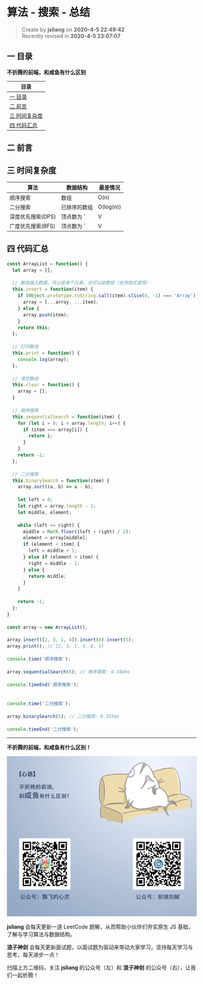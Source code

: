 算法 - 搜索 - 总结
===

> Create by **jsliang** on **2020-4-5 22:49:42**  
> Recently revised in **2020-4-5 23:07:07**

## <a name="chapter-one" id="chapter-one">一 目录</a>

**不折腾的前端，和咸鱼有什么区别**

| 目录 |
| --- | 
| [一 目录](#chapter-one) | 
| [二 前言](#chapter-two) |
| [三 时间复杂度](#chapter-three) |
| [四 代码汇总](#chapter-four) |

## <a name="chapter-two" id="chapter-two">二 前言</a>



## <a name="chapter-two" id="chapter-two">三 时间复杂度</a>



| 算法 | 数据结构 | 最差情况 | 
| --- | --- | --- |
| 顺序搜索 | 数组 | O(n) |
| 二分搜索 | 已排序的数组 | O(log(n)) |
| 深度优先搜索(DPS) | 顶点数为 `|V|`，边数为 `|E|` 的图 | `O(|V|+|E|)` |
| 广度优先搜索(BFS) | 顶点数为 `|V|`，边数为 `|E|` 的图 | `O(|V|+|E|)` |

## <a name="chapter-two" id="chapter-two">四 代码汇总</a>



```js
const ArrayList = function() {
  let array = [];

  // 数组插入数据，可以是单个元素，也可以是数组（支持链式调用）
  this.insert = function(item) {
    if (Object.prototype.toString.call(item).slice(8, -1) === 'Array') {
      array = [...array, ...item];
    } else {
      array.push(item);
    }
    return this;
  };

  // 打印数组
  this.print = function() {
    console.log(array);
  };

  // 清空数组
  this.clear = function() {
    array = [];
  }

  // 顺序搜索
  this.sequentialSearch = function(item) {
    for (let i = 0; i < array.length; i++) {
      if (item === array[i]) {
        return i;
      }
    }
    return -1;
  };

  // 二分搜索
  this.binarySearch = function(item) {
    array.sort((a, b) => a - b);

    let left = 0;
    let right = array.length - 1;
    let middle, element;

    while (left <= right) {
      middle = Math.floor((left + right) / 2);
      element = array[middle];
      if (element < item) {
        left = middle + 1;
      } else if (element > item) {
        right = middle - 1;
      } else {
        return middle;
      }
    }

    return -1;
  };
}

const array = new ArrayList();

array.insert([2, 3, 1, 4]).insert(6).insert(5);
array.print(); // [2, 3, 1, 4, 6, 5]

console.time('顺序搜索');

array.sequentialSearch(5); // 顺序搜索: 0.184ms

console.timeEnd('顺序搜索');


console.time('二分搜索');

array.binarySearch(5); // 二分搜索: 0.355ms

console.timeEnd('二分搜索');
```

---

**不折腾的前端，和咸鱼有什么区别！**

![图](../../public-repertory/img/z-index-small.png)

**jsliang** 会每天更新一道 LeetCode 题解，从而帮助小伙伴们夯实原生 JS 基础，了解与学习算法与数据结构。

**浪子神剑** 会每天更新面试题，以面试题为驱动来带动大家学习，坚持每天学习与思考，每天进步一点！

扫描上方二维码，关注 **jsliang** 的公众号（左）和 **浪子神剑** 的公众号（右），让我们一起折腾！

